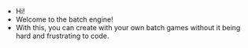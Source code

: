 - Hi!
- Welcome to the batch engine!
- With this, you can create with your own batch games without it being hard and frustrating to code.
<!---
AonitGit/AonitGit is a ✨ special ✨ repository because its `README.md` (this file) appears on your GitHub profile.
You can click the Preview link to take a look at your changes.
--->

